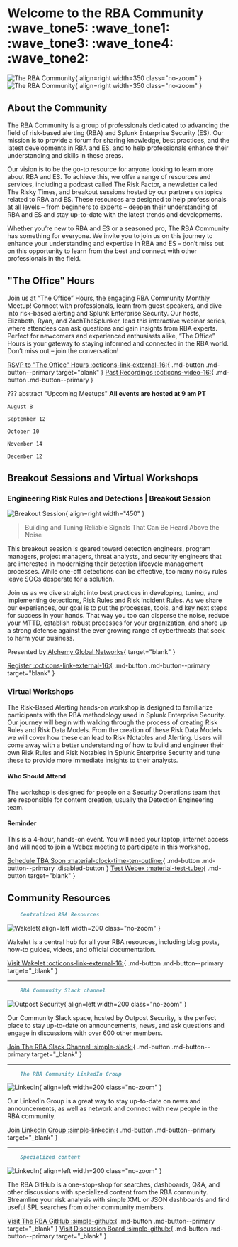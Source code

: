 # Welcome to the RBA Community :wave_tone5: :wave_tone1: :wave_tone3: :wave_tone4: :wave_tone2:

![The RBA Community](assets/rba_community_light.png#only-light){ align=right width=350 class="no-zoom" }
![The RBA Community](assets/rba_community_dark.png#only-dark){ align=right width=350 class="no-zoom" }

## About the Community

The RBA Community is a group of professionals dedicated to advancing the field of risk-based alerting (RBA) and Splunk Enterprise Security (ES). Our mission is to provide a forum for sharing knowledge, best practices, and the latest developments in RBA and ES, and to help professionals enhance their understanding and skills in these areas.

Our vision is to be the go-to resource for anyone looking to learn more about RBA and ES. To achieve this, we offer a range of resources and services, including a podcast called The Risk Factor, a newsletter called The Risky Times, and breakout sessions hosted by our partners on topics related to RBA and ES. These resources are designed to help professionals at all levels – from beginners to experts – deepen their understanding of RBA and ES and stay up-to-date with the latest trends and developments.

Whether you’re new to RBA and ES or a seasoned pro, The RBA Community has something for everyone. We invite you to join us on this journey to enhance your understanding and expertise in RBA and ES – don’t miss out on this opportunity to learn from the best and connect with other professionals in the field.

## "The Office" Hours

Join us at “The Office” Hours, the engaging RBA Community Monthly Meetup! Connect with professionals, learn from guest speakers, and dive into risk-based alerting and Splunk Enterprise Security. Our hosts, Elizabeth, Ryan, and ZachTheSplunker, lead this interactive webinar series, where attendees can ask questions and gain insights from RBA experts. Perfect for newcomers and experienced enthusiasts alike, “The Office” Hours is your gateway to staying informed and connected in the RBA world. Don’t miss out – join the conversation!

[RSVP to "The Office" Hours :octicons-link-external-16:](https://splunk.webex.com/webappng/sites/splunk/webinar/webinarSeries/register/bf449ac6ee3042bf81ac93c118d9c8d9){ .md-button .md-button--primary target="blank" }
[Past Recordings :octicons-video-16:](library/index.md "See past sessions from The Office Hours."){ .md-button .md-button--primary }

??? abstract "Upcoming Meetups"
    **All events are hosted at 9 am PT**

    August 8

    September 12

    October 10

    November 14

    December 12

## Breakout Sessions and Virtual Workshops

### Engineering Risk Rules and Detections | Breakout Session

![Breakout Session](assets/alchemy-breakout-rr-detections.webp){ align=right width="450" }

> Building and Tuning Reliable Signals That Can Be Heard Above the Noise

This breakout session is geared toward detection engineers, program managers, project managers, threat analysts, and security engineers that are interested in modernizing their detection lifecycle management processes. While one-off detections can be effective, too many noisy rules leave SOCs desperate for a solution. 

Join us as we dive straight into best practices in developing, tuning, and implementing detections, Risk Rules and Risk Incident Rules. As we share our experiences, our goal is to put the processes, tools, and key next steps for success in your hands. That way you too can disperse the noise, reduce your MTTD, establish robust processes for your organization, and shore up a strong defense against the ever growing range of cyberthreats that seek to harm your business.

Presented by [Alchemy Global Networks](https://www.alchemy-global.net/){ target="blank" }

[Register :octicons-link-external-16:](https://splunk.webex.com/weblink/register/r55c9258dfd54bb1d7914cf6fc3899cf3 "Register"){ .md-button .md-button--primary target="blank" }

### Virtual Workshops

The Risk-Based Alerting hands-on workshop is designed to familiarize participants with the RBA methodology used in Splunk Enterprise Security. Our journey will begin with walking through the process of creating Risk Rules and Risk Data Models. From the creation of these Risk Data Models we will cover how these can lead to Risk Notables and Alerting. Users will come away with a better understanding of how to build and engineer their own Risk Rules and Risk Notables in Splunk Enterprise Security and tune these to provide more immediate insights to their analysts.

#### Who Should Attend

The workshop is designed for people on a Security Operations team that are responsible for content creation, usually the Detection Engineering team.

#### Reminder

This is a 4-hour, hands-on event. You will need your laptop, internet access and will need to join a Webex meeting to participate in this workshop.

[Schedule TBA Soon :material-clock-time-ten-outline:](){ .md-button .md-button--primary .disabled-button }
[Test Webex :material-test-tube:](https://www.webex.com/test-meeting.html "Test Webex meetings"){ .md-button target="blank" }

## Community Resources

``` markdown title="Wakelet"
    Centralized RBA Resources
```

<div class="result" markdown>

![Wakelet](assets/wakelet.png){ align=left width=200 class="no-zoom" }

Wakelet is a central hub for all your RBA resources, including blog posts, how-to guides, videos, and official documentation.

[Visit Wakelet :octicons-link-external-16:](https://wakelet.com/wake/rqjxuE9hXsCJRwWXsuHr1 "Visit Wakelet"){ .md-button .md-button--primary target="_blank" }

</div>

---

``` markdown title="Community Slack"
    RBA Community Slack channel
```

<div class="result" markdown>

![Outpost Security](assets/outpost-security.jpg){ align=left width=200 class="no-zoom" }

Our Community Slack space, hosted by Outpost Security, is the perfect place to stay up-to-date on announcements, news, and ask questions and engage in discussions with over 600 other members.

[Join The RBA Slack Channel :simple-slack:](https://outpost-security.com/slack "Join The RBA Slack Channel"){ .md-button .md-button--primary target="_blank" }

</div>

---

``` markdown title="LinkedIn Group"
    The RBA Community LinkedIn Group
```

<div class="result" markdown>

![LinkedIn](assets/linkedin.png){ align=left width=200 class="no-zoom" }

Our LinkedIn Group is a great way to stay up-to-date on news and announcements, as well as network and connect with new people in the RBA community.

[Join LinkedIn Group :simple-linkedin:](https://www.linkedin.com/groups/12702283/ "Join LinkedIn Group"){ .md-button .md-button--primary target="_blank" }

</div>

---

``` markdown title="RBA GitHub"
    Specialized content
```

<div class="result" markdown>

![LinkedIn](assets/github.svg){ align=left width=200 class="no-zoom" }

The RBA GitHub is a one-stop-shop for searches, dashboards, Q&A, and other discussions with specialized content from the RBA community. Streamline your risk analysis with simple XML or JSON dashboards and find useful SPL searches from other community members.

[Visit The RBA GitHub :simple-github:](https://splunk.github.io/rba/ "Visit The RBA GitHub"){ .md-button .md-button--primary target="_blank" }
[Visit Discussion Board :simple-github:](https://github.com/splunk/rba/discussions "Visit Discussion Board"){ .md-button .md-button--primary target="_blank" }

</div>

[rba-speakeasy]: https://www.eventbrite.com/e/a-speakeasy-hosted-by-the-rba-community-tickets-633020059037